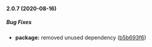 #### 2.0.7 (2020-08-16)

##### Bug Fixes

* **package:**  removed unused dependency ([b5b693f6](https://github.com/IgorSzyporyn/react-timeout-button/commit/b5b693f62563f4435032648227853d3db327d1ef))

